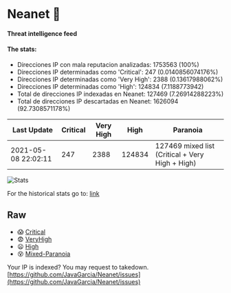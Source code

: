 # Neanet :hocho:
#### Threat intelligence feed
#### The stats:

- Direcciones IP con mala reputacion analizadas: 1753563 (100%)
- Direcciones IP determinadas como 'Critical':  247 (0.0140856074176%)
- Direcciones IP determinadas como 'Very High':  2388 (0.13617988062%)
- Direcciones IP determinadas como 'High':  124834 (7.1188773942)
- Total de direcciones IP indexadas en Neanet:  127469 (7.26914288223%)
- Total de direcciones IP descartadas en Neanet:  1626094 (92.7308571178%)

| Last Update | Critical | Very High | High | Paranoia |
| --- | --- | --- | --- | --- |
| 2021-05-08 22:02:11 | 247 | 2388 | 124834 | 127469 mixed list (Critical + Very High + High)|

![Stats](https://docs.google.com/spreadsheets/d/e/2PACX-1vSnaNMIXVabIpDJjufMlzH7poXnshF3mgd8Is1g9ytUEzVsP5my4Trn8f-xkoLLQ38xpL3HtmUexLo6/pubchart?oid=501124687&format=image)

For the historical stats go to: [link](/stats.csv)
## Raw
- :scream: [Critical](https://raw.githubusercontent.com/JavaGarcia/Neanet/master/blacklists/neanet_critical.txt)
- :fearful: [VeryHigh](https://raw.githubusercontent.com/JavaGarcia/Neanet/master/blacklists/neanet_veryHigh.txtt)
- :frowning: [High](https://raw.githubusercontent.com/JavaGarcia/Neanet/master/blacklists/neanet_high.txt)
- :dizzy_face: [Mixed-Paranoia](https://raw.githubusercontent.com/JavaGarcia/Neanet/master/blacklists/neanet_all.txt)


Your IP is indexed? You may request to takedown. [https://github.com/JavaGarcia/Neanet/issues](https://github.com/JavaGarcia/Neanet/issues)


















































































































































































































































































































































































































































































































































































































































































































































































































































































































































































































































































































































































































































































































































































































































































































































































































































































































































































































































































































































































































































































































































































































































































































































































































































































































































































































































































































































































































































































































































































































































































































































































































































































































































































































































































































































































































































































































































































































































































































































































































































































































































































































































































































































































































































































































































































































































































































































































































































































































































































































































































































































































































































































































































































































































































































































































































































































































































































































































































































































































































































































































































































































































































































































































































